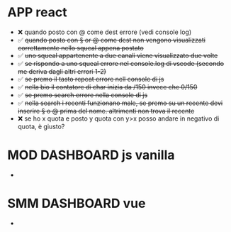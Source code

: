 # APP react

- ❌ quando posto con @ come dest errore (vedi console log)
- ✅ ~~quando posto con § or @ come dest non vengono visualizzati correttamente nello squeal appena postato~~
- ✅ ~~uno squeal appartenente a due canali viene visualizzato due volte~~
- ✅ ~~se rispondo a uno squeal errore nel console.log di vscode (secondo me deriva dagli altri errori 1-2)~~
- ✅ ~~se premo il tasto repeat errore nell console di js~~
- ✅ ~~nella bio il contatore di char inizia da /150 invece che 0/150~~
- ✅ ~~se premo search errore nella console di js~~
- ✅ ~~nella search i recenti funzionano male, se premo su un recente devi inserire § o @ prima del nome. altrimenti non trova il recente~~
- ❌ se ho x quota e posto y quota con y>x posso andare in negativo di quota, è giusto?


# MOD DASHBOARD js vanilla

-

# SMM DASHBOARD vue

- 
